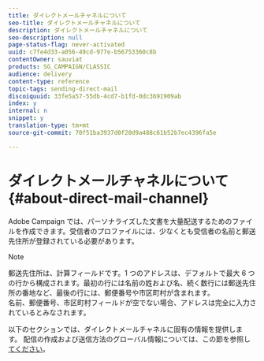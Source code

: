 ```yaml
---
title: ダイレクトメールチャネルについて
seo-title: ダイレクトメールチャネルについて
description: ダイレクトメールチャネルについて
seo-description: null
page-status-flag: never-activated
uuid: c7fe4d33-a056-49cd-977e-b56753360c8b
contentOwner: sauviat
products: SG_CAMPAIGN/CLASSIC
audience: delivery
content-type: reference
topic-tags: sending-direct-mail
discoiquuid: 33fe5a57-55db-4cd7-b1fd-0dc3691909ab
index: y
internal: n
snippet: y
translation-type: tm+mt
source-git-commit: 70f51ba3937d0f20d9a488c61b52b7ec4396fa5e

---
```



# ダイレクトメールチャネルについて{#about-direct-mail-channel}

Adobe Campaign では、パーソナライズした文書を大量配送するためのファイルを作成できます。受信者のプロファイルには、少なくとも受信者の名前と郵送先住所が登録されている必要があります。

>[!NOTE]
>
>郵送先住所は、計算フィールドです。1 つのアドレスは、デフォルトで最大 6 つの行から構成されます。最初の行には名前の姓および名、続く数行には郵送先住所の番地など、最後の行には、郵便番号や市区町村が含まれます。\
>名前、郵便番号、市区町村フィールドが空でない場合、アドレスは完全に入力されているとみなされます。

以下のセクションでは、ダイレクトメールチャネルに固有の情報を提供します。 配信の作成および送信方法のグローバル情報については、この節を参照し[てください](../../delivery/using/steps-about-delivery-creation-steps.md)。
